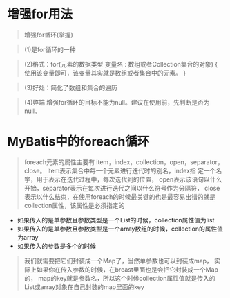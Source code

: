 # 增强for用法

> 增强for循环(掌握)
 
> (1)是for循环的一种
 
> (2)格式：for(元素的数据类型 变量名 : 数组或者Collection集合的对象) {
 使用该变量即可，该变量其实就是数组或者集合中的元素。
 }
 
> (3)好处：简化了数组和集合的遍历

> (4)弊端
 增强for循环的目标不能为null。建议在使用前，先判断是否为null。

# MyBatis中的foreach循环

> foreach元素的属性主要有 item，index，collection，open，separator，close。
> item表示集合中每一个元素进行迭代时的别名，index指 定一个名字，用于表示在迭代过程中，每次迭代到的位置，
> open表示该语句以什么开始，separator表示在每次进行迭代之间以什么符号作为分隔符，
> close表示以什么结束，在使用foreach的时候最关键的也是最容易出错的就是collection属性，该属性是必须指定的


- 如果传入的是单参数且参数类型是一个List的时候，collection属性值为list  
- 如果传入的是单参数且参数类型是一个array数组的时候，collection的属性值为array
- 如果传入的参数是多个的时候

> 我们就需要把它们封装成一个Map了，当然单参数也可以封装成map，
> 实际上如果你在传入参数的时候，在breast里面也是会把它封装成一个Map的，
> map的key就是参数名，所以这个时候collection属性值就是传入的List或array对象在自己封装的map里面的key



  
